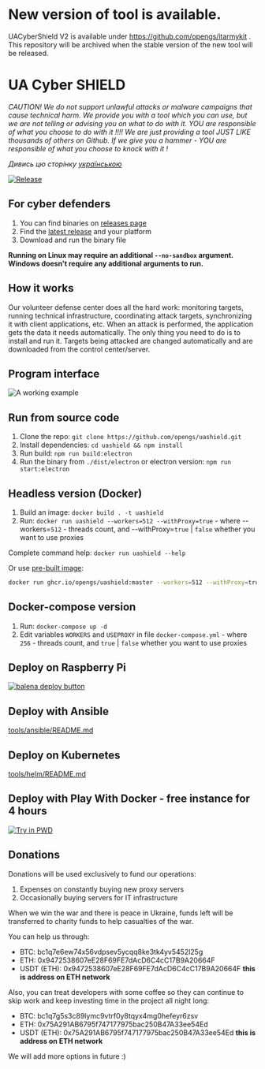 # New version of tool is available.
UACyberShield V2 is available under https://github.com/opengs/itarmykit . This repository will be archived when the stable version of the new tool will be released.

# UA Cyber SHIELD

*CAUTION! We do not support unlawful attacks or malware campaigns that cause technical harm. We provide you with a tool which you can use, but we are not telling or advising you on what to do with it. YOU are responsible of what you choose to do with it !!!! We are just providing a tool JUST LIKE thousands of others on Github. If we give you a hammer - YOU are responsible of what you choose to knock with it !*

*Дивись цю сторінку [українською](README.md)*

[![Release](https://img.shields.io/badge/Release-latest-blue)](https://github.com/opengs/uashield/releases/latest)

## For cyber defenders

1. You can find binaries on [releases page](https://github.com/opengs/uashield/releases)
2. Find the [latest release](https://github.com/opengs/uashield/releases/latest) and your platform
3. Download and run the binary file

**Running on Linux may require an additional `--no-sandbox` argument. Windows doesn't require any additional arguments to run.**

## How it works

Our volunteer defense center does all the hard work: monitoring targets, running technical infrastructure, coordinating attack targets, synchronizing it with client applications, etc.
When an attack is performed, the application gets the data it needs automatically.
The only thing you need to do is to install and run it.
Targets being attacked are changed automatically and are downloaded from the control center/server.

## Program interface

![A working example](docs/working.png)

## Run from source code

1. Clone the repo: `git clone https://github.com/opengs/uashield.git`
2. Install dependencies: `cd uashield && npm install`
3. Run build: `npm run build:electron`
4. Run the binary from `./dist/electron` or electron version: `npm run start:electron`

## Headless version (Docker)

1. Build an image: `docker build . -t uashield`
2. Run: `docker run uashield --workers=512 --withProxy=true` - where --workers=`512` - threads count, and --withProxy=`true` | `false` whether you want to use proxies

Complete command help: `docker run uashield --help`

Or use [pre-built image](https://github.com/opengs/uashield/pkgs/container/uashield):

```bash
docker run ghcr.io/opengs/uashield:master --workers=512 --withProxy=true
```

## Docker-compose version

1. Run: `docker-compose up -d`
2. Edit variables `WORKERS` and `USEPROXY` in file `docker-compose.yml` - where `256` - threads count, and `true` | `false` whether you want to use proxies

## Deploy on Raspberry Pi

[![balena deploy button](https://www.balena.io/deploy.svg)](https://dashboard.balena-cloud.com/deploy?repoUrl=https://github.com/opengs/uashield)

## Deploy with Ansible

[tools/ansible/README.md](tools/ansible/README.md)

## Deploy on Kubernetes

[tools/helm/README.md](tools/helm/README.md)

## Deploy with Play With Docker - free instance for 4 hours

[![Try in PWD](https://raw.githubusercontent.com/play-with-docker/stacks/master/assets/images/button.png)](https://labs.play-with-docker.com/?stack=https://raw.githubusercontent.com/opengs/uashield/master/pwd-docker-compose.yml)

## Donations
Donations will be used exclusively to fund our operations:
1. Expenses on constantly buying new proxy servers
2. Occasionally buying servers for IT infrastructure

When we win the war and there is peace in Ukraine, funds left will be transferred to charity funds to help casualties of the war.

You can help us through:
- BTC: bc1q7e6ew74x56vdpsev5ycqq8ke3tk4yv5452l25g
- ETH: 0x9472538607eE28F69FE7dAcD6C4cC17B9A20664F
- USDT (ETH): 0x9472538607eE28F69FE7dAcD6C4cC17B9A20664F **this is address on ETH network**

Also, you can treat developers with some coffee so they can continue to skip work and keep investing time in the project all night long:
- BTC: bc1q7g5s3c89lymc9vtrf0y8tqyx4mg0hefeyr6zsv
- ETH: 0x75A291AB6795f747177975bac250B47A33ee54Ed
- USDT (ETH): 0x75A291AB6795f747177975bac250B47A33ee54Ed **this is address on ETH network**

We will add more options in future :)
